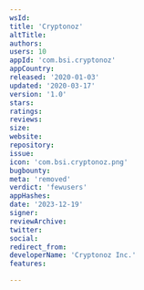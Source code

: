 ```yaml
---
wsId: 
title: 'Cryptonoz'
altTitle: 
authors: 
users: 10
appId: 'com.bsi.cryptonoz'
appCountry: 
released: '2020-01-03'
updated: '2020-03-17'
version: '1.0'
stars: 
ratings: 
reviews: 
size: 
website: 
repository: 
issue: 
icon: 'com.bsi.cryptonoz.png'
bugbounty: 
meta: 'removed'
verdict: 'fewusers'
appHashes: 
date: '2023-12-19'
signer: 
reviewArchive: 
twitter: 
social: 
redirect_from: 
developerName: 'Cryptonoz Inc.'
features: 

---
```



